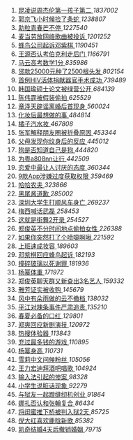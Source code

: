 1. [ 昆凌说周杰伦第一孩子第二 ](https://s.weibo.com/weibo?q=%23%E6%98%86%E5%87%8C%E8%AF%B4%E5%91%A8%E6%9D%B0%E4%BC%A6%E7%AC%AC%E4%B8%80%E5%AD%A9%E5%AD%90%E7%AC%AC%E4%BA%8C%23&Refer=top) *1837002*
1. [ 郭京飞小时候捡了条蛇 ](https://s.weibo.com/weibo?q=%23%E9%83%AD%E4%BA%AC%E9%A3%9E%E5%B0%8F%E6%97%B6%E5%80%99%E6%8D%A1%E4%BA%86%E6%9D%A1%E8%9B%87%23&Refer=top) *1238807*
1. [ 助粒青春芒不停 ](https://s.weibo.com/weibo?q=%E5%8A%A9%E7%B2%92%E9%9D%92%E6%98%A5%E8%8A%92%E4%B8%8D%E5%81%9C&Refer=top) *1227540*
1. [ 麦当劳放网络歌曲被投诉 ](https://s.weibo.com/weibo?q=%23%E9%BA%A6%E5%BD%93%E5%8A%B3%E6%94%BE%E7%BD%91%E7%BB%9C%E6%AD%8C%E6%9B%B2%E8%A2%AB%E6%8A%95%E8%AF%89%23&Refer=top) *1201252*
1. [ 蜂鸟公司起诉邓紫棋 ](https://s.weibo.com/weibo?q=%23%E8%9C%82%E9%B8%9F%E5%85%AC%E5%8F%B8%E8%B5%B7%E8%AF%89%E9%82%93%E7%B4%AB%E6%A3%8B%23&Refer=top) *1190451*
1. [ 王源否认考伯克利走后门 ](https://s.weibo.com/weibo?q=%23%E7%8E%8B%E6%BA%90%E5%90%A6%E8%AE%A4%E8%80%83%E4%BC%AF%E5%85%8B%E5%88%A9%E8%B5%B0%E5%90%8E%E9%97%A8%23&Refer=top) *1166791*
1. [ 马云高考数学1分 ](https://s.weibo.com/weibo?q=%23%E9%A9%AC%E4%BA%91%E9%AB%98%E8%80%83%E6%95%B0%E5%AD%A61%E5%88%86%23&Refer=top) *835986*
1. [ 贷款25000元种了2500根头发 ](https://s.weibo.com/weibo?q=%23%E8%B4%B7%E6%AC%BE25000%E5%85%83%E7%A7%8D%E4%BA%862500%E6%A0%B9%E5%A4%B4%E5%8F%91%23&Refer=top) *802154*
1. [ 首例HIV活体捐献器官手术成功 ](https://s.weibo.com/weibo?q=%23%E9%A6%96%E4%BE%8BHIV%E6%B4%BB%E4%BD%93%E6%8D%90%E7%8C%AE%E5%99%A8%E5%AE%98%E6%89%8B%E6%9C%AF%E6%88%90%E5%8A%9F%23&Refer=top) *739489*
1. [ 韩国瑜硕士论文被绿营公开 ](https://s.weibo.com/weibo?q=%23%E9%9F%A9%E5%9B%BD%E7%91%9C%E7%A1%95%E5%A3%AB%E8%AE%BA%E6%96%87%E8%A2%AB%E7%BB%BF%E8%90%A5%E5%85%AC%E5%BC%80%23&Refer=top) *684139*
1. [ 陈伟霆被假装偷拍 ](https://s.weibo.com/weibo?q=%23%E9%99%88%E4%BC%9F%E9%9C%86%E8%A2%AB%E5%81%87%E8%A3%85%E5%81%B7%E6%8B%8D%23&Refer=top) *625529*
1. [ 章泽天辟谣离婚后首现身 ](https://s.weibo.com/weibo?q=%23%E7%AB%A0%E6%B3%BD%E5%A4%A9%E8%BE%9F%E8%B0%A3%E7%A6%BB%E5%A9%9A%E5%90%8E%E9%A6%96%E7%8E%B0%E8%BA%AB%23&Refer=top) *560024*
1. [ 化妆后最想做的事 ](https://s.weibo.com/weibo?q=%23%E5%8C%96%E5%A6%86%E5%90%8E%E6%9C%80%E6%83%B3%E5%81%9A%E7%9A%84%E4%BA%8B%23&Refer=top) *484814*
1. [ 橘子汽水妆 ](https://s.weibo.com/weibo?q=%23%E6%A9%98%E5%AD%90%E6%B1%BD%E6%B0%B4%E5%A6%86%23&Refer=top) *467808*
1. [ 张军解释朋友圈被折叠原因 ](https://s.weibo.com/weibo?q=%23%E5%BC%A0%E5%86%9B%E8%A7%A3%E9%87%8A%E6%9C%8B%E5%8F%8B%E5%9C%88%E8%A2%AB%E6%8A%98%E5%8F%A0%E5%8E%9F%E5%9B%A0%23&Refer=top) *453344*
1. [ 父母发现你纹身后的反应 ](https://s.weibo.com/weibo?q=%23%E7%88%B6%E6%AF%8D%E5%8F%91%E7%8E%B0%E4%BD%A0%E7%BA%B9%E8%BA%AB%E5%90%8E%E7%9A%84%E5%8F%8D%E5%BA%94%23&Refer=top) *445012*
1. [ 狗是否知道自己是狗 ](https://s.weibo.com/weibo?q=%23%E7%8B%97%E6%98%AF%E5%90%A6%E7%9F%A5%E9%81%93%E8%87%AA%E5%B7%B1%E6%98%AF%E7%8B%97%23&Refer=top) *444820*
1. [ 为粤a808nn让行 ](https://s.weibo.com/weibo?q=%E4%B8%BA%E7%B2%A4a808nn%E8%AE%A9%E8%A1%8C&Refer=top) *442509*
1. [ 恋爱中最让人讨厌的态度 ](https://s.weibo.com/weibo?q=%23%E6%81%8B%E7%88%B1%E4%B8%AD%E6%9C%80%E8%AE%A9%E4%BA%BA%E8%AE%A8%E5%8E%8C%E7%9A%84%E6%80%81%E5%BA%A6%23&Refer=top) *360344*
1. [ 9款App涉嫌过度获取权限 ](https://s.weibo.com/weibo?q=9%E6%AC%BEApp%E6%B6%89%E5%AB%8C%E8%BF%87%E5%BA%A6%E8%8E%B7%E5%8F%96%E6%9D%83%E9%99%90&Refer=top) *359469*
1. [ 哈哈农夫 ](https://s.weibo.com/weibo?q=%E5%93%88%E5%93%88%E5%86%9C%E5%A4%AB&Refer=top) *323866*
1. [ 黑尾酱道歉 ](https://s.weibo.com/weibo?q=%23%E9%BB%91%E5%B0%BE%E9%85%B1%E9%81%93%E6%AD%89%23&Refer=top) *285002*
1. [ 深圳大学生打顺风车身亡 ](https://s.weibo.com/weibo?q=%23%E6%B7%B1%E5%9C%B3%E5%A4%A7%E5%AD%A6%E7%94%9F%E6%89%93%E9%A1%BA%E9%A3%8E%E8%BD%A6%E8%BA%AB%E4%BA%A1%23&Refer=top) *269237*
1. [ 梅西喊话武磊 ](https://s.weibo.com/weibo?q=%23%E6%A2%85%E8%A5%BF%E5%96%8A%E8%AF%9D%E6%AD%A6%E7%A3%8A%23&Refer=top) *258453*
1. [ 这就是街舞2开录 ](https://s.weibo.com/weibo?q=%23%E8%BF%99%E5%B0%B1%E6%98%AF%E8%A1%97%E8%88%9E2%E5%BC%80%E5%BD%95%23&Refer=top) *254527*
1. [ 郑俊英不分时间地点偷拍女性 ](https://s.weibo.com/weibo?q=%23%E9%83%91%E4%BF%8A%E8%8B%B1%E4%B8%8D%E5%88%86%E6%97%B6%E9%97%B4%E5%9C%B0%E7%82%B9%E5%81%B7%E6%8B%8D%E5%A5%B3%E6%80%A7%23&Refer=top) *226388*
1. [ 如果你突然打了个喷嚏啊啾 ](https://s.weibo.com/weibo?q=%23%E5%A6%82%E6%9E%9C%E4%BD%A0%E7%AA%81%E7%84%B6%E6%89%93%E4%BA%86%E4%B8%AA%E5%96%B7%E5%9A%8F%E5%95%8A%E5%95%BE%23&Refer=top) *221592*
1. [ 上班速成妆容 ](https://s.weibo.com/weibo?q=%23%E4%B8%8A%E7%8F%AD%E9%80%9F%E6%88%90%E5%A6%86%E5%AE%B9%23&Refer=top) *189603*
1. [ 邓紫棋回应蜂鸟起诉 ](https://s.weibo.com/weibo?q=%23%E9%82%93%E7%B4%AB%E6%A3%8B%E5%9B%9E%E5%BA%94%E8%9C%82%E9%B8%9F%E8%B5%B7%E8%AF%89%23&Refer=top) *182193*
1. [ 撞碎玻璃以死谢罪 ](https://s.weibo.com/weibo?q=%23%E6%92%9E%E7%A2%8E%E7%8E%BB%E7%92%83%E4%BB%A5%E6%AD%BB%E8%B0%A2%E7%BD%AA%23&Refer=top) *181936*
1. [ 杨幂体重 ](https://s.weibo.com/weibo?q=%23%E6%9D%A8%E5%B9%82%E4%BD%93%E9%87%8D%23&Refer=top) *171972*
1. [ 郑俊英聊天群又新查出3名艺人 ](https://s.weibo.com/weibo?q=%E9%83%91%E4%BF%8A%E8%8B%B1%E8%81%8A%E5%A4%A9%E7%BE%A4%E5%8F%88%E6%96%B0%E6%9F%A5%E5%87%BA3%E5%90%8D%E8%89%BA%E4%BA%BA&Refer=top) *159332*
1. [ 雅芳证实被收购 ](https://s.weibo.com/weibo?q=%E9%9B%85%E8%8A%B3%E8%AF%81%E5%AE%9E%E8%A2%AB%E6%94%B6%E8%B4%AD&Refer=top) *145679*
1. [ 风中有朵雨做的云不撤档 ](https://s.weibo.com/weibo?q=%23%E9%A3%8E%E4%B8%AD%E6%9C%89%E6%9C%B5%E9%9B%A8%E5%81%9A%E7%9A%84%E4%BA%91%E4%B8%8D%E6%92%A4%E6%A1%A3%23&Refer=top) *138032*
1. [ 平江对辣条事件严肃追责 ](https://s.weibo.com/weibo?q=%23%E5%B9%B3%E6%B1%9F%E5%AF%B9%E8%BE%A3%E6%9D%A1%E4%BA%8B%E4%BB%B6%E4%B8%A5%E8%82%83%E8%BF%BD%E8%B4%A3%23&Refer=top) *135210*
1. [ 春夏必备的口红 ](https://s.weibo.com/weibo?q=%23%E6%98%A5%E5%A4%8F%E5%BF%85%E5%A4%87%E7%9A%84%E5%8F%A3%E7%BA%A2%23&Refer=top) *129801*
1. [ 郑爽回应新剧演技 ](https://s.weibo.com/weibo?q=%23%E9%83%91%E7%88%BD%E5%9B%9E%E5%BA%94%E6%96%B0%E5%89%A7%E6%BC%94%E6%8A%80%23&Refer=top) *120972*
1. [ 热搜体验器 ](https://s.weibo.com/weibo?q=%23%E7%83%AD%E6%90%9C%E4%BD%93%E9%AA%8C%E5%99%A8%23&Refer=top) *113843*
1. [ 充过最多钱的游戏 ](https://s.weibo.com/weibo?q=%23%E5%85%85%E8%BF%87%E6%9C%80%E5%A4%9A%E9%92%B1%E7%9A%84%E6%B8%B8%E6%88%8F%23&Refer=top) *110895*
1. [ 杨幂身高 ](https://s.weibo.com/weibo?q=%23%E6%9D%A8%E5%B9%82%E8%BA%AB%E9%AB%98%23&Refer=top) *110731*
1. [ 雪莉中文问候粉丝 ](https://s.weibo.com/weibo?q=%E9%9B%AA%E8%8E%89%E4%B8%AD%E6%96%87%E9%97%AE%E5%80%99%E7%B2%89%E4%B8%9D&Refer=top) *105056*
1. [ 王力宏迪拜酒吧唱歌 ](https://s.weibo.com/weibo?q=%23%E7%8E%8B%E5%8A%9B%E5%AE%8F%E8%BF%AA%E6%8B%9C%E9%85%92%E5%90%A7%E5%94%B1%E6%AD%8C%23&Refer=top) *104924*
1. [ 输入法引起的惨案 ](https://s.weibo.com/weibo?q=%E8%BE%93%E5%85%A5%E6%B3%95%E5%BC%95%E8%B5%B7%E7%9A%84%E6%83%A8%E6%A1%88&Refer=top) *98328*
1. [ 小学生说脏话现象 ](https://s.weibo.com/weibo?q=%23%E5%B0%8F%E5%AD%A6%E7%94%9F%E8%AF%B4%E8%84%8F%E8%AF%9D%E7%8E%B0%E8%B1%A1%23&Refer=top) *92279*
1. [ 与狱友一起蹬缝纫机创业 ](https://s.weibo.com/weibo?q=%E4%B8%8E%E7%8B%B1%E5%8F%8B%E4%B8%80%E8%B5%B7%E8%B9%AC%E7%BC%9D%E7%BA%AB%E6%9C%BA%E5%88%9B%E4%B8%9A&Refer=top) *91864*
1. [ 娜扎否认和张翰复合 ](https://s.weibo.com/weibo?q=%23%E5%A8%9C%E6%89%8E%E5%90%A6%E8%AE%A4%E5%92%8C%E5%BC%A0%E7%BF%B0%E5%A4%8D%E5%90%88%23&Refer=top) *86434*
1. [ 将闺蜜推下桥被判入狱2天 ](https://s.weibo.com/weibo?q=%23%E5%B0%86%E9%97%BA%E8%9C%9C%E6%8E%A8%E4%B8%8B%E6%A1%A5%E8%A2%AB%E5%88%A4%E5%85%A5%E7%8B%B12%E5%A4%A9%23&Refer=top) *85725*
1. [ 倪大红喜欢鹿晗新歌 ](https://s.weibo.com/weibo?q=%23%E5%80%AA%E5%A4%A7%E7%BA%A2%E5%96%9C%E6%AC%A2%E9%B9%BF%E6%99%97%E6%96%B0%E6%AD%8C%23&Refer=top) *85382*
1. [ 凯奇结婚4天后撤销婚姻 ](https://s.weibo.com/weibo?q=%E5%87%AF%E5%A5%87%E7%BB%93%E5%A9%9A4%E5%A4%A9%E5%90%8E%E6%92%A4%E9%94%80%E5%A9%9A%E5%A7%BB&Refer=top) *79715*